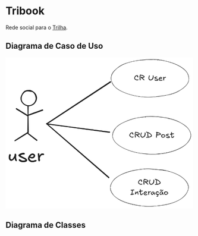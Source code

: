 # Tribook

Rede social para o [Trilha](https://www.trilhaufpb.com).

## Diagrama de Caso de Uso

![caso_de_uso](./docs/image.png)

## Diagrama de Classes